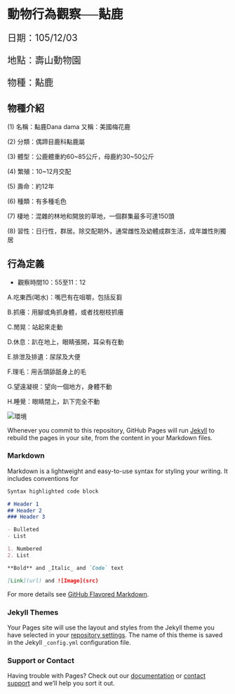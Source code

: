 
# 動物行為觀察──黇鹿
<style>
#bigfont {
  font-size: 150%
}
</style>
<div id="bigfont">日期：105/12/03

地點：壽山動物園

物種：黇鹿
</div>

## 物種介紹

(1) 名稱：黇鹿Dana dama 又稱：美國梅花鹿

(2) 分類：偶蹄目鹿科黇鹿屬

(3) 體型：公鹿體重約60~85公斤，母鹿約30~50公斤

(4) 繁殖：10~12月交配

(5) 壽命：約12年

(6) 種類：有多種毛色

(7) 棲地：混雜的林地和開放的草地，一個群集最多可達150頭

(8) 習性：日行性，群居。除交配期外，通常雌性及幼體成群生活，成年雄性則獨居

## 行為定義

* 觀察時間10：55至11：12

A.吃東西(喝水)：嘴巴有在咀嚼，包括反芻

B.抓癢：用腳或角抓身體，或者找樹枝抓癢

C.閒晃：站起來走動

D.休息：趴在地上，眼睛張開，耳朵有在動

E.排泄及排遺：尿尿及大便

F.理毛：用舌頭舔舐身上的毛

G.望遠凝視：望向一個地方，身體不動

H.睡覺：眼睛閉上，趴下完全不動



![環境](https://raw.githubusercontent.com/Tzu-ching/Tzu-ching/master/15878264_1182390528548426_1002207565_o.jpg)


Whenever you commit to this repository, GitHub Pages will run [Jekyll](https://jekyllrb.com/) to rebuild the pages in your site, from the content in your Markdown files.

### Markdown

Markdown is a lightweight and easy-to-use syntax for styling your writing. It includes conventions for

```markdown
Syntax highlighted code block

# Header 1
## Header 2
### Header 3

- Bulleted
- List

1. Numbered
2. List

**Bold** and _Italic_ and `Code` text

[Link](url) and ![Image](src)
```

For more details see [GitHub Flavored Markdown](https://guides.github.com/features/mastering-markdown/).

### Jekyll Themes

Your Pages site will use the layout and styles from the Jekyll theme you have selected in your [repository settings](https://github.com/Tzu-ching/Tzu-ching/settings). The name of this theme is saved in the Jekyll `_config.yml` configuration file.

### Support or Contact

Having trouble with Pages? Check out our [documentation](https://help.github.com/categories/github-pages-basics/) or [contact support](https://github.com/contact) and we’ll help you sort it out.
